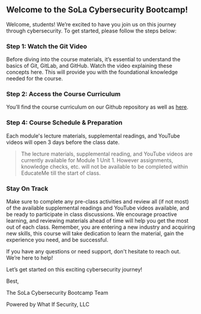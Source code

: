 ## Welcome to the SoLa Cybersecurity Bootcamp!

Welcome, students! We’re excited to have you join us on this journey through cybersecurity. To get started, please follow the steps below:

### Step 1: Watch the Git Video

Before diving into the course materials, it’s essential to understand the basics of Git, GitLab, and GitHub. Watch the video explaining these concepts here. This will provide you with the foundational knowledge needed for the course.

### Step 2: Access the Course Curriculum

You’ll find the course curriculum on our Github repository as well as [here](https://drive.google.com/file/d/1vvl9Sq-w04z8hqhnUR0HiCGm6jSbRrgL/view). 

### Step 4: Course Schedule & Preparation

Each module's lecture materials, supplemental readings, and YouTube videos will open 3 days before the class date. 

> The lecture materials, supplemental reading, and YouTube videos are currently available for Module 1 Unit 1. However assignments, knowledge checks, etc. will not be available to be completed within EducateMe till the start of class.

### Stay On Track

Make sure to complete any pre-class activities and review all (if not most) of the available supplemental readings and YouTube videos available, and be ready to participate in class discussions. We encourage proactive learning, and reviewing materials ahead of time will help you get the most out of each class. Remember, you are entering a new industry and acquiring new skills, this course will take dedication to learn the material, gain the experience you need, and be successful.

If you have any questions or need support, don't hesitate to reach out. We’re here to help!

Let’s get started on this exciting cybersecurity journey!

Best,


The SoLa Cybersecurity Bootcamp Team


Powered by What If Security, LLC
